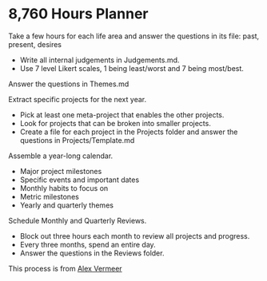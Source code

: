 # 8,760 Hours Planner 

Take a few hours for each life area and answer the questions in its file: past, present, desires

- Write all internal judgements in Judgements.md.
- Use 7 level Likert scales, 1 being least/worst and 7 being most/best.

Answer the questions in Themes.md

Extract specific projects for the next year.

- Pick at least one meta-project that enables the other projects.
- Look for projects that can be broken into smaller projects.
- Create a file for each project in the Projects folder and answer the questions in Projects/Template.md

Assemble a year-long calendar.

- Major project milestones
- Specific events and important dates
- Monthly habits to focus on
- Metric milestones
- Yearly and quarterly themes

Schedule Monthly and Quarterly Reviews.

- Block out three hours each month to review all projects and progress.
- Every three months, spend an entire day.
- Answer the questions in the Reviews folder.

This process is from [Alex Vermeer](https://alexvermeer.com/8760hours/)

